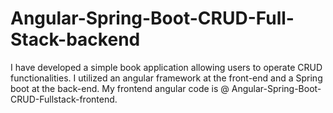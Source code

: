 # Angular-Spring-Boot-CRUD-Full-Stack-backend
I have developed a simple book application allowing users to operate CRUD functionalities. 
I utilized an angular framework at the front-end and a Spring boot at the back-end. 
My frontend angular code is @ Angular-Spring-Boot-CRUD-Fullstack-frontend.
